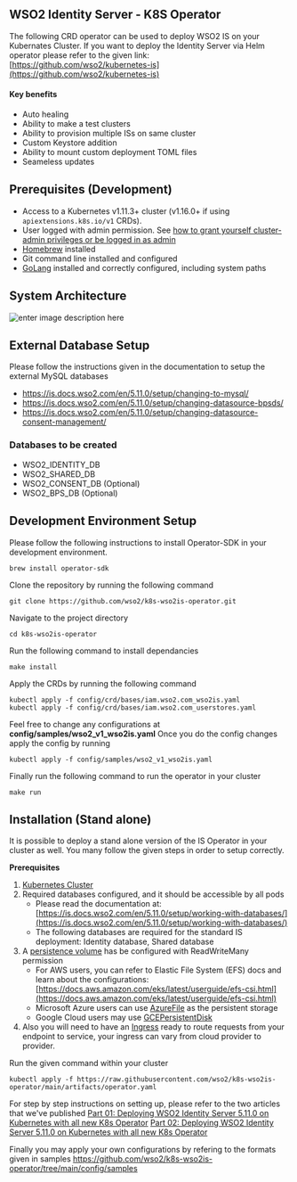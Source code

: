 

## WSO2 Identity Server - K8S Operator

The following CRD operator can be used to deploy WSO2 IS on your Kubernates Cluster. If you want to deploy the Identity
Server via Helm operator please refer to the given
link:  [https://github.com/wso2/kubernetes-is](https://github.com/wso2/kubernetes-is)

#### Key benefits
- Auto healing
- Ability to make a test clusters
- Ability to provision multiple ISs on same cluster 
- Custom Keystore addition 
- Ability to mount custom deployment TOML files
- Seameless updates


## Prerequisites (Development)[](https://sdk.operatorframework.io/docs/building-operators/golang/tutorial/#prerequisites)

- Access to a Kubernetes v1.11.3+ cluster (v1.16.0+ if using  `apiextensions.k8s.io/v1`  CRDs).
- User logged with admin permission.
  See  [how to grant yourself cluster-admin privileges or be logged in as admin](https://cloud.google.com/kubernetes-engine/docs/how-to/role-based-access-control#iam-rolebinding-bootstrap)
- [Homebrew](https://brew.sh/) installed
- Git command line installed and configured
- [GoLang](https://golang.org/) installed and correctly configured, including system paths

## System Architecture
![enter image description here](https://user-images.githubusercontent.com/3047253/105663226-b9149900-5ef7-11eb-825b-0413649a99ed.jpg)

## External Database Setup

Please follow the instructions given in the documentation to setup the external MySQL databases

- https://is.docs.wso2.com/en/5.11.0/setup/changing-to-mysql/
- https://is.docs.wso2.com/en/5.11.0/setup/changing-datasource-bpsds/
- https://is.docs.wso2.com/en/5.11.0/setup/changing-datasource-consent-management/

### Databases to be created

- WSO2_IDENTITY_DB
- WSO2_SHARED_DB
- WSO2_CONSENT_DB (Optional)
- WSO2_BPS_DB (Optional)

## Development Environment Setup

Please follow the following instructions to install Operator-SDK in your development environment.

    brew install operator-sdk

Clone the repository by running the following command

    git clone https://github.com/wso2/k8s-wso2is-operator.git

Navigate to the project directory

    cd k8s-wso2is-operator

Run the following command to install dependancies

    make install


Apply the CRDs by running the following command

    kubectl apply -f config/crd/bases/iam.wso2.com_wso2is.yaml
    kubectl apply -f config/crd/bases/iam.wso2.com_userstores.yaml

Feel free to change any configurations at **config/samples/wso2_v1_wso2is.yaml**
Once you do the config changes apply the config by running

    kubectl apply -f config/samples/wso2_v1_wso2is.yaml

Finally run the following command to run the operator in your cluster

    make run

## Installation (Stand alone)

It is possible to deploy a stand alone version of the IS Operator in your cluster as well. You many follow the given steps in order to setup correctly.

**Prerequisites** 

1.  [Kubernetes Cluster](https://kubernetes.io/docs/setup/production-environment/tools/kubeadm/create-cluster-kubeadm/)
2.  Required databases configured, and it should be accessible by all pods  
    - Please read the documentation at: [https://is.docs.wso2.com/en/5.11.0/setup/working-with-databases/](https://is.docs.wso2.com/en/5.11.0/setup/working-with-databases/)  
    - The following databases are required for the standard IS deployment: Identity database, Shared database
3.  A [persistence volume](https://kubernetes.io/docs/concepts/storage/persistent-volumes/) has be configured with ReadWriteMany permission  
    - For AWS users, you can refer to Elastic File System (EFS) docs and learn about the configurations: [https://docs.aws.amazon.com/eks/latest/userguide/efs-csi.html](https://docs.aws.amazon.com/eks/latest/userguide/efs-csi.html)  
    - Microsoft Azure users can use [AzureFile](https://docs.microsoft.com/en-us/azure/aks/azure-files-dynamic-pv) as the persistent storage  
    - Google Cloud users may use [GCEPersistentDisk](https://cloud.google.com/kubernetes-engine/docs/concepts/persistent-volumes)
4.  Also you will need to have an [Ingress](https://kubernetes.io/docs/concepts/services-networking/ingress/) ready to route requests from your endpoint to service, your ingress can vary from cloud provider to provider.


Run the given command  within your cluster

    kubectl apply -f https://raw.githubusercontent.com/wso2/k8s-wso2is-operator/main/artifacts/operator.yaml

For step by step instructions on setting up, please refer to the two articles that we've published
[Part 01: Deploying WSO2 Identity Server 5.11.0 on Kubernetes with all new K8s Operator](https://tsmpeiris.medium.com/part-01-deploying-wso2-identity-server-5-11-0-on-kubernetes-with-all-new-k8s-operator-e6d9e76d7e7)
[Part 02: Deploying WSO2 Identity Server 5.11.0 on Kubernetes with all new K8s Operator](https://medium.com/@tsmpeiris/part-02-deploying-wso2-identity-server-5-11-0-on-kubernetes-with-all-new-k8s-operator-5d751c1f4ba0)
    
    
Finally you may apply your own configurations by refering to the formats given in samples
https://github.com/wso2/k8s-wso2is-operator/tree/main/config/samples

